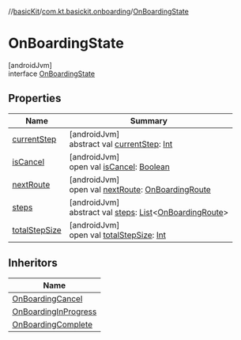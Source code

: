 //[basicKit](../../../index.md)/[com.kt.basickit.onboarding](../index.md)/[OnBoardingState](index.md)

# OnBoardingState

[androidJvm]\
interface [OnBoardingState](index.md)

## Properties

| Name | Summary |
|---|---|
| [currentStep](current-step.md) | [androidJvm]<br>abstract val [currentStep](current-step.md): [Int](https://kotlinlang.org/api/latest/jvm/stdlib/kotlin/-int/index.html) |
| [isCancel](is-cancel.md) | [androidJvm]<br>open val [isCancel](is-cancel.md): [Boolean](https://kotlinlang.org/api/latest/jvm/stdlib/kotlin/-boolean/index.html) |
| [nextRoute](next-route.md) | [androidJvm]<br>open val [nextRoute](next-route.md): [OnBoardingRoute](../-on-boarding-route/index.md) |
| [steps](steps.md) | [androidJvm]<br>abstract val [steps](steps.md): [List](https://kotlinlang.org/api/latest/jvm/stdlib/kotlin.collections/-list/index.html)&lt;[OnBoardingRoute](../-on-boarding-route/index.md)&gt; |
| [totalStepSize](total-step-size.md) | [androidJvm]<br>open val [totalStepSize](total-step-size.md): [Int](https://kotlinlang.org/api/latest/jvm/stdlib/kotlin/-int/index.html) |

## Inheritors

| Name |
|---|
| [OnBoardingCancel](../-on-boarding-cancel/index.md) |
| [OnBoardingInProgress](../-on-boarding-in-progress/index.md) |
| [OnBoardingComplete](../-on-boarding-complete/index.md) |
